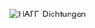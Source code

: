 ![HAFF-Dichtungen](https://github-readme-stats.vercel.app/api?username=HAFF-Dichtungen&show_icons=true&theme=radical)



